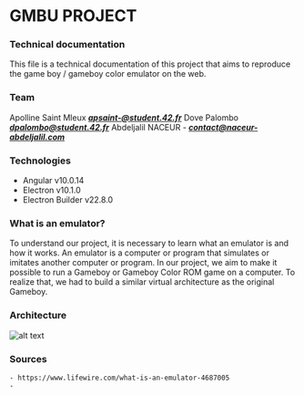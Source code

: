 # GMBU PROJECT

### Technical documentation

This file is a technical documentation of this project that aims to reproduce the game boy / gameboy color emulator on the web.

### Team
Apolline Saint Mleux ***apsaint-@student.42.fr***
Dove Palombo ***dpalombo@student.42.fr***
Abdeljalil NACEUR - ***contact@naceur-abdeljalil.com***

### Technologies
- Angular v10.0.14
- Electron v10.1.0
- Electron Builder v22.8.0

### What is an emulator?

To understand our project, it is necessary to learn what an emulator is and how it works.
An emulator is a computer or program that simulates or imitates another computer or program. 
In our project, we aim to make it possible to run a Gameboy or Gameboy Color ROM game on a computer. 
To realize that, we had to build a similar virtual architecture as the original Gameboy.

### Architecture

  ![alt text](https://github.com/abnaceur/abnaceur.github.io/blob/master/docs/img/Architecture_Overview_GB_Diagram.png)



### Sources

	- https://www.lifewire.com/what-is-an-emulator-4687005
	- 
	
